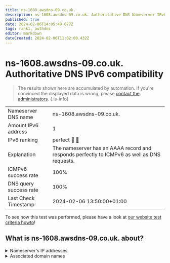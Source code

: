 ```yaml
---
title: ns-1608.awsdns-09.co.uk.
description: ns-1608.awsdns-09.co.uk. Authoritative DNS Nameserver IPv6 compatibility
published: true
date: 2024-02-06T14:05:49.077Z
tags: rank1, authdns
editor: markdown
dateCreated: 2024-02-06T11:02:00.432Z
---
```


# ns-1608.awsdns-09.co.uk. Authoritative DNS IPv6 compatibility

> The results shown here are accumulated by automation. If you're convinced the displayed data is wrong, please [contact the administrators](/howto/chat). 
{.is-info}




|   |   |
| - | - |
| Nameserver DNS name | ns-1608.awsdns-09.co.uk.
| Amount IPv6 address | 1
| IPv6 ranking | perfect :1st_place_medal: [🔗](/howto/ranking) |
| Explanation | The nameserver has an AAAA record and responds perfectly to ICMPv6 as well as DNS requests. |
| ICMPv6 success rate | 100%|
| DNS query success rate | 100% |
| Last Check Timestamp | 2024-02-06 13:50:00+01:00 |

To see how this test was performed, please have a look at [our website test criteria howto](/howto/testcriteria/authdns)!


## What is ns-1608.awsdns-09.co.uk. about?




<details>
<summary>Nameserver's IP addresses</summary>

2600:9000:5306:4800::1

</details>



<details>
<summary>Associated domain names</summary>

www.snowflake.com

</details>
